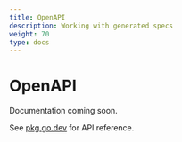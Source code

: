 ```yaml
---
title: OpenAPI
description: Working with generated specs
weight: 70
type: docs
---
```


# OpenAPI

Documentation coming soon.

See [pkg.go.dev](https://pkg.go.dev/github.com/z5labs/humus/rest) for API reference.
